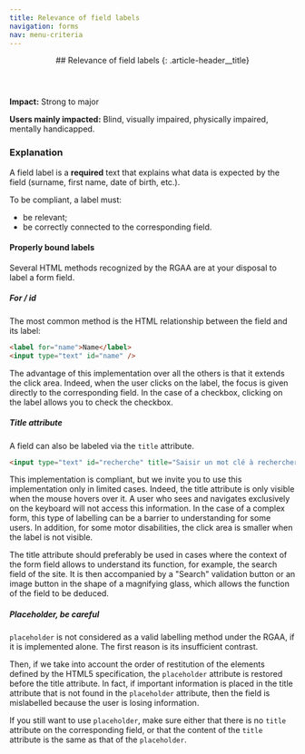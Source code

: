 ```yaml
---
title: Relevance of field labels
navigation: forms
nav: menu-criteria
---
```


<header>
## Relevance of field labels
{: .article-header__title}
</header>

**Impact:** Strong to major

**Users mainly impacted:** Blind, visually impaired, physically impaired, mentally handicapped.

### Explanation

A field label is a **required** text that explains what data is expected by the field (surname, first name, date of birth, etc.).

To be compliant, a label must:

* be relevant;
* be correctly connected to the corresponding field.

#### Properly bound labels

Several HTML methods recognized by the RGAA are at your disposal to label a form field.

##### For / id

The most common method is the HTML relationship between the field and its label:

```html
<label for="name">Name</label>
<input type="text" id="name" />
```

The advantage of this implementation over all the others is that it extends the click area. Indeed, when the user clicks on the label, the focus is given directly to the corresponding field. In the case of a checkbox, clicking on the label allows you to check the checkbox.

##### Title attribute

A field can also be labeled via the `title` attribute.

```html
<input type="text" id="recherche" title="Saisir un mot clé à rechercher"/>
```

This implementation is compliant, but we invite you to use this implementation only in limited cases. Indeed, the title attribute is only visible when the mouse hovers over it. A user who sees and navigates exclusively on the keyboard will not access this information. In the case of a complex form, this type of labelling can be a barrier to understanding for some users. In addition, for some motor disabilities, the click area is smaller when the label is not visible.

The title attribute should preferably be used in cases where the context of the form field allows to understand its function, for example, the search field of the site. It is then accompanied by a "Search" validation button or an image button in the shape of a magnifying glass, which allows the function of the field to be deduced.

##### Placeholder, be careful

`placeholder` is not considered as a valid labelling method under the RGAA, if it is implemented alone. The first reason is its insufficient contrast.

Then, if we take into account the order of restitution of the elements defined by the HTML5 specification, the `placeholder` attribute is restored before the title attribute. In fact, if important information is placed in the title attribute that is not found in the `placeholder` attribute, then the field is mislabelled because the user is losing information.

If you still want to use `placeholder`, make sure either that there is no `title` attribute on the corresponding field, or that the content of the `title` attribute is the same as that of the `placeholder`.
